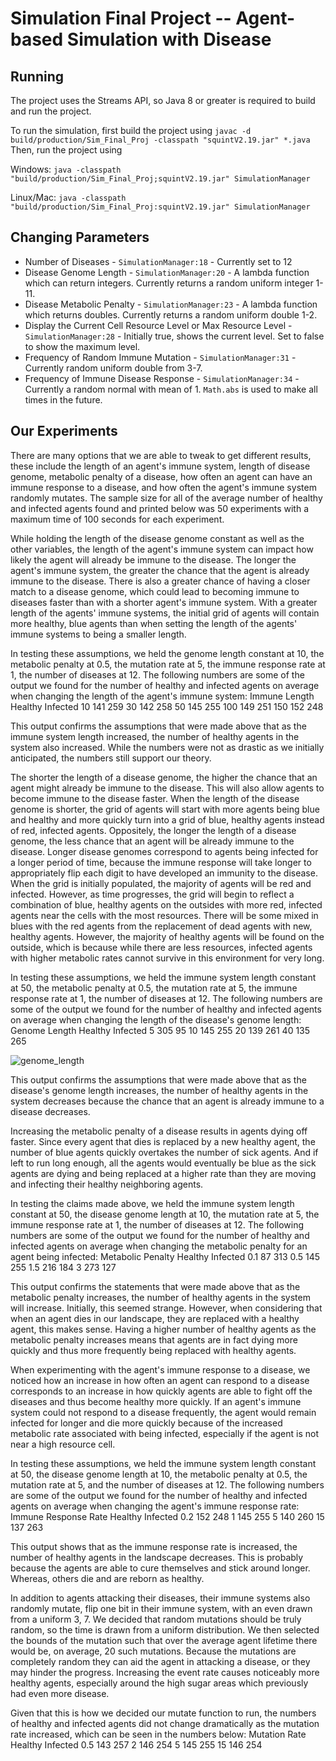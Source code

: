 # Simulation Final Project -- Agent-based Simulation with Disease

## Running

The project uses the Streams API, so Java 8 or greater is required to build and 
run the project.

To run the simulation, first build the project using `javac -d build/production/Sim_Final_Proj -classpath "squintV2.19.jar" *.java` Then, run the project using

Windows: `java -classpath "build/production/Sim_Final_Proj;squintV2.19.jar" SimulationManager`

Linux/Mac: `java -classpath "build/production/Sim_Final_Proj:squintV2.19.jar" SimulationManager`

## Changing Parameters

- Number of Diseases - `SimulationManager:18` - Currently set to 12
- Disease Genome Length - `SimulationManager:20` - A lambda function which can return integers.
Currently returns a random uniform integer 1-11.
- Disease Metabolic Penalty - `SimulationManager:23` - A lambda function which returns doubles.
Currently returns a random uniform double 1-2.
- Display the Current Cell Resource Level or Max Resource Level - `SimulationManager:28` - Initially true,
shows the current level. Set to false to show the maximum level.
- Frequency of Random Immune Mutation - `SimulationManager:31` - Currently random uniform double from 3-7. 
- Frequency of Immune Disease Response - `SimulationManager:34` - Currently a random normal with
mean of 1. `Math.abs` is used to make all times in the future.

## Our Experiments

There are many options that we are able to tweak to get different results,
these include the length of an agent's immune system, length of disease genome,
metabolic penalty of a disease, how often an agent can have an immune response
to a disease, and how often the agent's immune system randomly mutates. The sample
size for all of the average number of healthy and infected agents found and printed
below was 50 experiments with a maximum time of 100 seconds for each experiment.

While holding the length of the disease genome constant as well as the other variables,
the length of the agent's immune system can impact how likely the agent will already
be immune to the disease. The longer the agent's immune system, the greater the
chance that the agent is already immune to the disease. There is also a greater
chance of having a closer match to a disease genome, which could lead to becoming
immune to diseases faster than with a shorter agent's immune system. With a greater
length of the agents' immune systems, the initial grid of agents will contain more
healthy, blue agents than when setting the length of the agents' immune systems to
being a smaller length.

In testing these assumptions, we held the genome length constant at 10, the metabolic
penalty at 0.5, the mutation rate at 5, the immune response rate at 1, the number of
diseases at 12. The following numbers are some of the output we found
for the number of healthy and infected agents on average when changing the length of
the agent's immune system:
Immune Length	Healthy		Infected
10				141			259
30				142			258
50				145			255
100				149			251
150				152			248

This output confirms the assumptions that were made above that as the immune system
length increased, the number of healthy agents in the system also increased. While
the numbers were not as drastic as we initially anticipated, the numbers still support
our theory.

The shorter the length of a disease genome, the higher the chance that an agent might
already be immune to the disease. This will also allow agents to become immune to
the disease faster. When the length of the disease genome is shorter, the grid of
agents will start with more agents being blue and healthy and more quickly turn
into a grid of blue, healthy agents instead of red, infected agents. Oppositely,
the longer the length of a disease genome, the less chance that an agent will be
already immune to the disease.  Longer disease genomes correspond to agents being
infected for a longer period of time, because the immune response will take longer
to appropriately flip each digit to have developed an immunity to the disease.
When the grid is initially populated, the majority of agents will be red and
infected. However, as time progresses, the grid will begin to reflect a combination
of blue, healthy agents on the outsides with more red, infected agents near the
cells with the most resources. There will be some mixed in blues with the red
agents from the replacement of dead agents with new, healthy agents. However, the
majority of healthy agents will be found on the outside, which is because while
there are less resources, infected agents with higher metabolic rates cannot
survive in this environment for very long.

In testing these assumptions, we held the immune system length constant at 50, the
metabolic penalty at 0.5, the mutation rate at 5, the immune response rate at 1, the
number of diseases at 12. The following numbers are some of the output we found
for the number of healthy and infected agents on average when changing the length of
the disease's genome length:
Genome Length	Healthy		Infected
5				305			95
10				145			255
20				139			261
40				135			265

![genome_length](https://user-images.githubusercontent.com/14288345/39609901-7b6ecfac-4f1a-11e8-93ed-9831f0d22bac.png)

This output confirms the assumptions that were made above that as the disease's genome
length increases, the number of healthy agents in the system decreases because the
chance that an agent is already immune to a disease decreases.


Increasing the metabolic penalty of a disease results in agents dying off faster.
Since every agent that dies is replaced by a new healthy agent, the number of
blue agents quickly overtakes the number of sick agents. And if left to run long
enough, all the agents would eventually be blue as the sick agents are dying and
being replaced at a higher rate than they are moving and infecting their healthy
neighboring agents.

In testing the claims made above, we held the immune system length constant at 50, the
disease genome length at 10, the mutation rate at 5, the immune response rate at 1, the
number of diseases at 12. The following numbers are some of the output we found
for the number of healthy and infected agents on average when changing the metabolic
penalty for an agent being infected:
Metabolic Penalty	Healthy		Infected
0.1					87			313
0.5					145			255
1.5					216			184
3					273			127

This output confirms the statements that were made above that as the metabolic penalty
increases, the number of healthy agents in the system will increase. Initially, this
seemed strange. However, when considering that when an agent dies in our landscape,
they are replaced with a healthy agent, this makes sense. Having a higher number of
healthy agents as the metabolic penalty increases means that agents are in fact dying
more quickly and thus more frequently being replaced with healthy agents.

When experimenting with the agent's immune response to a disease, we noticed how
an increase in how often an agent can respond to a disease corresponds to an
increase in how quickly agents are able to fight off the diseases and thus become
healthy more quickly. If an agent's immune system could not respond to a disease
frequently, the agent would remain infected for longer and die more quickly
because of the increased metabolic rate associated with being infected,
especially if the agent is not near a high resource cell.

In testing these assumptions, we held the immune system length constant at 50, the
disease genome length at 10, the metabolic penalty at 0.5, the mutation rate at 5, and
the number of diseases at 12. The following numbers are some of the output we found
for the number of healthy and infected agents on average when changing the agent's
immune response rate:
Immune Response Rate	Healthy		Infected
0.2						152			248
1						145			255
5						140			260
15						137			263

This output shows that as the immune response rate is increased, the number of healthy
agents in the landscape decreases. This is probably because the agents are able to cure
themselves and stick around longer. Whereas, others die and are reborn as healthy.

In addition to agents attacking their diseases, their immune systems also randomly
mutate, flip one bit in their immune system, with an even drawn from a uniform 3, 7.
We decided that random mutations should be truly random, so the time is drawn from
a uniform distribution. We then selected the bounds of the mutation such that over
the average agent lifetime there would be, on average, 20 such mutations.
Because the mutations are completely random they can aid the agent in attacking a
disease, or they may hinder the progress. Increasing the event rate causes
noticeably more healthy agents, especially around the high sugar areas which
previously had even more disease.

Given that this is how we decided our mutate function to run, the numbers of healthy
and infected agents did not change dramatically as the mutation rate increased, which
can be seen in the numbers below:
Mutation Rate	Healthy		Infected
0.5				143			257
2				146			254
5				145			255
15				146			254
